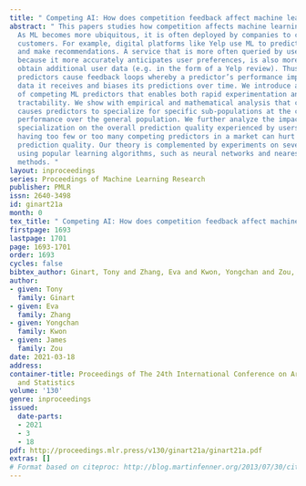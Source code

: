 ```yaml
---
title: " Competing AI: How does competition feedback affect machine learning? "
abstract: " This papers studies how competition affects machine learning (ML) predictors.
  As ML becomes more ubiquitous, it is often deployed by companies to compete over
  customers. For example, digital platforms like Yelp use ML to predict user preference
  and make recommendations. A service that is more often queried by users, perhaps
  because it more accurately anticipates user preferences, is also more likely to
  obtain additional user data (e.g. in the form of a Yelp review). Thus, competing
  predictors cause feedback loops whereby a predictor’s performance impacts what training
  data it receives and biases its predictions over time. We introduce a flexible model
  of competing ML predictors that enables both rapid experimentation and theoretical
  tractability. We show with empirical and mathematical analysis that competition
  causes predictors to specialize for specific sub-populations at the cost of worse
  performance over the general population. We further analyze the impact of predictor
  specialization on the overall prediction quality experienced by users. We show that
  having too few or too many competing predictors in a market can hurt the overall
  prediction quality. Our theory is complemented by experiments on several real datasets
  using popular learning algorithms, such as neural networks and nearest neighbor
  methods. "
layout: inproceedings
series: Proceedings of Machine Learning Research
publisher: PMLR
issn: 2640-3498
id: ginart21a
month: 0
tex_title: " Competing AI: How does competition feedback affect machine learning? "
firstpage: 1693
lastpage: 1701
page: 1693-1701
order: 1693
cycles: false
bibtex_author: Ginart, Tony and Zhang, Eva and Kwon, Yongchan and Zou, James
author:
- given: Tony
  family: Ginart
- given: Eva
  family: Zhang
- given: Yongchan
  family: Kwon
- given: James
  family: Zou
date: 2021-03-18
address: 
container-title: Proceedings of The 24th International Conference on Artificial Intelligence
  and Statistics
volume: '130'
genre: inproceedings
issued:
  date-parts:
  - 2021
  - 3
  - 18
pdf: http://proceedings.mlr.press/v130/ginart21a/ginart21a.pdf
extras: []
# Format based on citeproc: http://blog.martinfenner.org/2013/07/30/citeproc-yaml-for-bibliographies/
---
```

